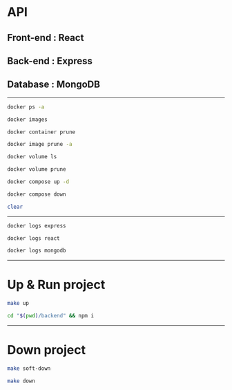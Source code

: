 # API

## Front-end : React

## Back-end : Express

## Database : MongoDB

***

```sh
docker ps -a
```

```sh
docker images
```

```sh
docker container prune
```

```sh
docker image prune -a
```

```sh
docker volume ls
```

```sh
docker volume prune
```

```sh
docker compose up -d
```

```sh
docker compose down
```

```sh
clear
```

***

```sh
docker logs express
```

```sh
docker logs react
```

```sh
docker logs mongodb
```

***

# Up & Run project

```sh
make up
```

```sh
cd "$(pwd)/backend" && npm i
```

***

# Down project

```sh
make soft-down
```

```sh
make down
```
